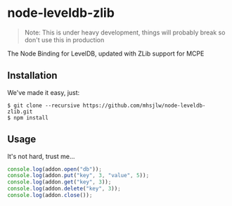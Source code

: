 node-leveldb-zlib
=================

> Note: This is under heavy development, things will probably break so don't use this in production

The Node Binding for LevelDB, updated with ZLib support for MCPE

## Installation
We've made it easy, just:
```
$ git clone --recursive https://github.com/mhsjlw/node-leveldb-zlib.git
$ npm install
```

## Usage
It's not hard, trust me...

```javascript
console.log(addon.open("db"));
console.log(addon.put("key", 3, "value", 5));
console.log(addon.get("key", 3));
console.log(addon.delete("key", 3));
console.log(addon.close());
```
